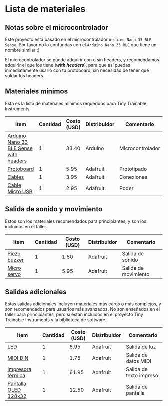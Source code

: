 # Lista de materiales

## Notas sobre el microcontrolador

Este proyecto está basado en el microcontrolador ```Arduino Nano 33 BLE Sense```. Por favor no lo confundas con el ```Arduino Nano 33 BLE``` que tiene un nombre similar :)

El microcontrolador se puede adquirir con o sin headers, y recomendamos adquirir el que los tiene (***with headers***), para que así puedas inmediatamente usarlo con tu protoboard, sin necesidad de tener que soldar los headers.

## Materiales mínimos

Esta es la lista de materiales mínimos requeridos para Tiny Trainable Instruments.

| Item | Cantidad | Costo (USD) | Distribuidor | Comentario |
|------|----------|------------|----------|---------|
| [Arduino Nano 33 BLE Sense with headers](https://store.arduino.cc/usa/nano-33-ble-sense-with-headers) | 1 | 33.40 | Arduino | Microcontrolador |
| [Protoboard](https://www.adafruit.com/product/239) | 1 | 5.95 | Adafruit | Prototipado |
| [Cables](https://www.adafruit.com/product/758) | 1 | 3.95 | Adafruit | Conexiones |
| [Cable Micro USB](https://www.adafruit.com/product/592) | 1 | 2.95 | Adafruit | Poder |

## Salida de sonido y movimiento

Estos son los materiales recomendados para principiantes, y son los incluidos en el taller.

| Item | Cantidad | Costo (USD) | Distribuidor | Comentario |
|------|----------|------------|----------|---------|
| [Piezo buzzer](https://www.adafruit.com/product/160) | 1 | 1.50 | Adafruit | Salida de sonido |
| [Micro servo](https://www.adafruit.com/product/169) | 1 | 5.95 | Adafruit | Salida de movimiento |

## Salidas adicionales

Estas salidas adicionales incluyen materiales más caros o más complejos, y son recomendados para usuarios más avanzados. No son enseñados en el taller para principiantes, pero sí están incluidos en el proyecto Tiny Trainable Instruments y la biblioteca de software.

| Item | Cantidad | Costo (USD) | Distribuidor | Comentario |
|------|----------|------------|----------|---------|
| [LED](https://www.adafruit.com/product/754) | 1 | 6.95 | Adafruit | Salida de luz |
| [MIDI DIN](https://www.adafruit.com/product/1134) | 1 | 1.75 | Adafruit | Salida de datos MIDI |
| [Impresora térmica](https://www.adafruit.com/product/600) | 1 | 61.95 | Adafruit | Salida de texto impreso |
| [Pantalla OLED 128x32 ](https://www.adafruit.com/product/4440) | 1 | 12.50 |  Adafruit | Salida de pantalla |
